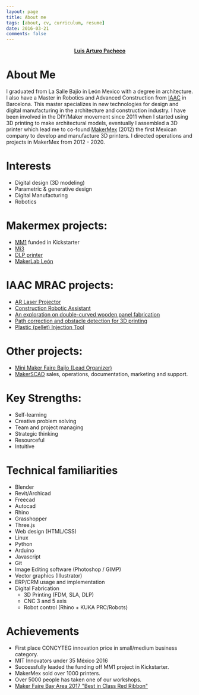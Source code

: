 ```yaml
---
layout: page
title: About me
tags: [about, cv, curriculum, resume]
date: 2016-03-21
comments: false
---
```


<center><a href="http://luigipacheco.com"><b>Luis Arturo Pacheco</b></a></center>

# About Me  
I graduated from La Salle Bajío in León Mexico with a degree in architecture. I also have a Master in Robotics and Advanced Construction from [IAAC](http://www.iaac.net) in Barcelona. This master specializes in new technologies for design and digital manufacturing in the architecture and construction industry.
I have been involved in the DIY/Maker movement since 2011 when I started using 3D printing to make architectural models, eventually I assembled a 3D printer which lead me to co-found [MakerMex](http://www.makermex.com) (2012) the first Mexican company to develop and manufacture 3D printers. I directed operations and projects in MakerMex from 2012 - 2020.

# Interests

  - Digital design (3D modeling)
  - Parametric & generative design
  - Digital Manufacturing
  - Robotics

# Makermex projects:
  - [MM1](https://www.kickstarter.com/projects/495547969/mm1-modular-3d-printer-customize-your-printing-exp) funded in Kickstarter
  - [Mi3](http://makermex.com/shop/product/impresora-3d-mi3-9)
  - [DLP printer](http://makermex.com/shop/product/impresora-3d-m-uv-4)
  - [MakerLab León](http://www.makerlableon.com)

# IAAC MRAC projects:
  - [AR Laser Projector](http://www.iaacblog.com/programs/ar-laser-projector/)
  - [Construction Robotic Assistant](http://www.iaacblog.com/programs/construction-robotic-assistant-future-for-robotic-collaborative-fabrication/)
  -  [An exploration on double-curved wooden panel fabrication](http://www.iaacblog.com/programs/exploration-possibility-double-curved-wooden-panels-fabrication/)
  - [Path correction and obstacle detection for 3D printing](http://www.iaacblog.com/programs/path-correction-obstacle-detection-3d-printing/)
  - [Plastic (pellet) Injection Tool](http://www.iaacblog.com/programs/injection-tool/)

# Other projects:
  - [Mini Maker Faire Bajío (Lead Organizer)](https://www.bajio.makerfaire.com)
  - [MakerSCAD](https://www.makerscad.com) sales, operations, documentation, marketing and support.

# Key Strengths:
  - Self-learning
  - Creative problem solving
  - Team and project managing
  - Strategic thinking
  - Resourceful
  - Intuitive

# Technical familiarities
  - Blender
  - Revit/Archicad
  - Freecad
  - Autocad
  - Rhino
  - Grasshopper
  - Three.js
  - Web design (HTML/CSS)
  - Linux
  - Python
  - Arduino
  - Javascript
  - Git
  - Image Editing software (Photoshop / GIMP)
  - Vector graphics (Illustrator)
  - ERP/CRM usage and implementation
  - Digital Fabrication
    - 3D Printing (FDM, SLA, DLP)
    - CNC 3 and 5 axis
    - Robot control (Rhino + KUKA PRC/Robots)

# Achievements
  - First place CONCYTEG innovation price in small/medium business category.
  - MIT Innovators under 35 México 2016
  - Successfully leaded  the funding off MM1 project in Kickstarter.
  - MakerMex sold over 1000 printers.
  - Over 5000 people has taken one of our workshops.
  - [Maker Faire Bay Area 2017 "Best in Class Red Ribbon"](https://makerfaire.com/maker/entry/60185)
